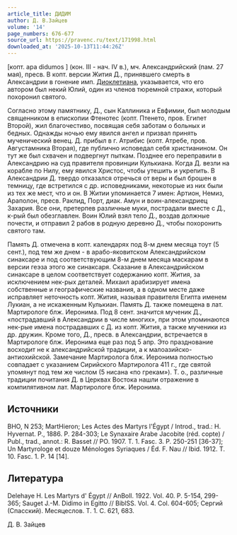 ```yaml
---
article_title: ДИДИМ
author: Д. В.Зайцев
volume: '14'
page_numbers: 676-677
source_url: https://pravenc.ru/text/171998.html
downloaded_at: '2025-10-13T11:44:26Z'
---
```


[копт. apa
didumos
] (кон. III - нач. IV в.), мч. Александрийский (пам. 27 мая), пресв. В копт. версии Жития Д., принявшего смерть в Александрии в гонение имп. [Диоклетиана](https://pravenc.ru/text/ДИОКЛЕТИАН.html), указывается, что его автором был некий Юлий, один из членов тюремной стражи, который похоронил святого.

Согласно этому памятнику, Д., сын Каллиника и Евфимии, был молодым священником в епископии Фтенотес (копт. Птенето, пров. Египет Второй), жил благочестиво, посвящая себя заботам о больных и бедных. Однажды ночью ему явился ангел и призвал принять мученический венец. Д. прибыл в г. Атрибис (копт. Атребе, пров. Августамника Вторая), где публично исповедал себя христианином. Он тут же был схвачен и подвергнут пыткам. Позднее его переправили в Александрию на суд правителя провинции Кулькиана. Когда Д. везли на корабле по Нилу, ему явился Христос, чтобы утешить и укрепить. В Александрии Д. твердо отказался отречься от веры и был брошен в темницу, где встретился с др. исповедниками, некоторые из них были из тех же мест, что и он. В Житии упоминается 7 имен: Артион, Немиз, Араполон, пресв. Раклид, Порт, диак. Амун и воин-александриец Захария. Все они, претерпев различные муки, пострадали вместе с Д., к-рый был обезглавлен. Воин Юлий взял тело Д., воздав должные почести, и отправил 2 рабов в родную деревню Д., чтобы похоронить святого там.

Память Д. отмечена в копт. календарях под 8-м днем месяца тоут (5 сент.), под тем же днем - в арабо-яковитском Александрийском синаксаре и под соответствующим 8-м днем месяца маскарам в версии геэза этого же синаксаря. Сказание в Александрийском синаксаре в целом соответствует содержанию копт. Жития, за исключением нек-рых деталей. Михаил арабизирует имена собственные и географические названия, а в одном месте даже исправляет неточность копт. Жития, называя правителя Египта именем Лукиан, а не искаженным Кулькиан. Память Д. также помещена в лат. Мартирологе блж. Иеронима. Под 8 сент. значится мученик Д., «пострадавший в Александрии в числе многих», при этом упоминаются нек-рые имена пострадавших с Д. из копт. Жития, а также мученики из др. дружин. Кроме того, Д., пресв. в Александрии, встречается в Мартирологе блж. Иеронима еще раз под 5 апр. Это празднование восходит не к александрийской традиции, а к малоазийско-антиохийской. Замечание Мартиролога блж. Иеронима полностью совпадает с указанием Сирийского Мартиролога 411 г., где святой упомянут под тем же числом (5 нисана «по грекам»). Т. о., различные традиции почитания Д. в Церквах Востока нашли отражение в компилятивном лат. Мартирологе блж. Иеронима.

## Источники

BHO, N 253; MartHieron; Les Actes des Martyrs l'Égypt / Introd., trad.: H. Hyvernat. P., 1886. P. 284-303; Le Synaxaire Arabe Jacobite (réd. copte) / Publ., trad., annot.: R. Basset // PO. 1907. T. 1. Fasc. 3. P. 250-251 [36-37]; Un Martyrologe et douze Ménologes Syriaques / Éd. F. Nau // Ibid. 1912. T. 10. Fasc. 1. P. 14 [14].

## Литература

Delehaye H. Les Martyrs d' Égypt // AnBoll. 1922. Vol. 40. P. 5-154, 299-365; Sauget J.-M. Didimo in Egitto // BiblSS. Vol. 4. Col. 604-605; Сергий (Спасский). Месяцеслов. Т. 1. C. 621, 683.

Д. В.  Зайцев
